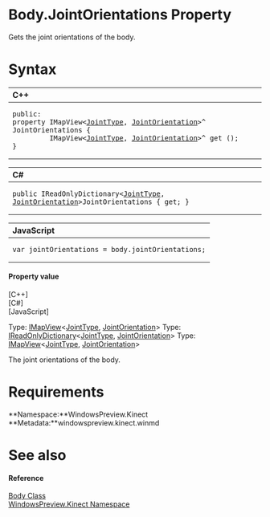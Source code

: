 Body.JointOrientations Property  
===============================  

Gets the joint orientations of the body. <span id="syntaxSection"></span>

Syntax  
======  

<table>
<colgroup>
<col width="100%" />
</colgroup>
<thead>
<tr class="header">
<th align="left">C++</th>
</tr>
</thead>
<tbody>
<tr class="odd">
<td align="left"><pre><code>public:  
property IMapView&lt;<a href="../../JointType_Enumeration.md">JointType</a>, <a href="../../JointOrientation_Structure.md">JointOrientation</a>&gt;^ JointOrientations {  
         IMapView&lt;<a href="../../JointType_Enumeration.md">JointType</a>, <a href="../../JointOrientation_Structure.md">JointOrientation</a>&gt;^ get ();  
}</code></pre></td>
</tr>
</tbody>
</table>

<table>
<colgroup>
<col width="100%" />
</colgroup>
<thead>
<tr class="header">
<th align="left">C#</th>
</tr>
</thead>
<tbody>
<tr class="odd">
<td align="left"><pre><code>public IReadOnlyDictionary&lt;<a href="../../JointType_Enumeration.md">JointType</a>, <a href="../../JointOrientation_Structure.md">JointOrientation</a>&gt;JointOrientations { get; }</code></pre></td>
</tr>
</tbody>
</table>

<table>
<colgroup>
<col width="100%" />
</colgroup>
<thead>
<tr class="header">
<th align="left">JavaScript</th>
</tr>
</thead>
<tbody>
<tr class="odd">
<td align="left"><pre><code>var jointOrientations = body.jointOrientations;</code></pre></td>
</tr>
</tbody>
</table>

<span id="ID4EU"></span>
#### Property value  

[C++]   
 [C\#]   
 [JavaScript]   

Type: [IMapView](http://msdn.microsoft.com/en-us/library/br226037.aspx)\<[JointType](../../JointType_Enumeration.md), [JointOrientation](../../JointOrientation_Structure.md)\>
Type: [IReadOnlyDictionary](http://msdn.microsoft.com/en-us/library/hh136548.aspx)\<[JointType](../../JointType_Enumeration.md), [JointOrientation](../../JointOrientation_Structure.md)\>
Type: [IMapView](http://msdn.microsoft.com/en-us/library/br226037.aspx)\<[JointType](../../JointType_Enumeration.md), [JointOrientation](../../JointOrientation_Structure.md)\>

The joint orientations of the body.  

<span id="requirements"></span>

Requirements  
============  

**Namespace:**WindowsPreview.Kinect  
**Metadata:**windowspreview.kinect.winmd  

<span id="ID4EIB"></span>

See also  
========  

<span id="ID4EKB"></span>
#### Reference  

[Body Class](../../Body_Class.md)  
 [WindowsPreview.Kinect Namespace](../../../Kinect.md)  



<!--Please do not edit the data in the comment block below.-->
<!--
TOCTitle : JointOrientations Property
RLTitle : Body.JointOrientations Property
KeywordK : JointOrientations property
KeywordK : Body.JointOrientations property
KeywordF : WindowsPreview.Kinect.Body.JointOrientations
KeywordF : Body.JointOrientations
KeywordF : JointOrientations
KeywordF : WindowsPreview.Kinect.Body.JointOrientations
KeywordA : P:WindowsPreview.Kinect.Body.JointOrientations
AssetID : P:WindowsPreview.Kinect.Body.JointOrientations
Locale : en-us
CommunityContent : 1
APIType : Managed
APILocation : windowspreview.kinect.winmd
APIName : WindowsPreview.Kinect.Body.JointOrientations
TargetOS : Windows
TopicType : kbSyntax
DevLang : VB
DevLang : CSharp
DevLang : JavaScript
DevLang : C++
DocSet : K4Wv2
ProjType : K4Wv2Proj
Technology : Kinect for Windows
Product : Kinect for Windows SDK v2
productversion : 20
-->
